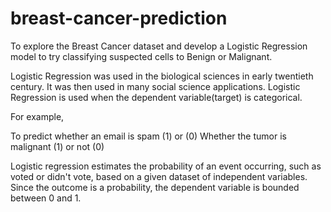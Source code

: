 # breast-cancer-prediction

To explore the Breast Cancer dataset and develop a Logistic Regression model to try classifying suspected cells to Benign or Malignant. 

Logistic Regression was used in the biological sciences in early twentieth century. It was then used in many social science applications. Logistic Regression is used when the dependent variable(target) is categorical.

For example,

To predict whether an email is spam (1) or (0)
Whether the tumor is malignant (1) or not (0)

Logistic regression estimates the probability of an event occurring, such as voted or didn't vote, based on a given dataset of independent variables. Since the outcome is a probability, the dependent variable is bounded between 0 and 1.
